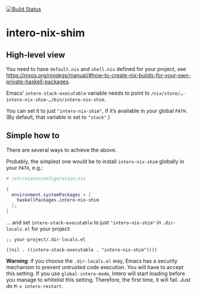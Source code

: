 [![Build Status](https://travis-ci.org/michalrus/intero-nix-shim.svg?branch=master)](https://travis-ci.org/michalrus/intero-nix-shim)

# intero-nix-shim

## High-level view

You need to have `default.nix` and `shell.nix` defined for your project, see https://nixos.org/nixpkgs/manual/#how-to-create-nix-builds-for-your-own-private-haskell-packages.

Emacs’ `intero-stack-executable` variable needs to point to `/nix/store/…-intero-nix-shim-…/bin/intero-nix-shim`.

You can set it to just `"intero-nix-shim"`, if it’s available in your global `PATH`. (By default, that variable is set to `"stack"`.)

## Simple how to

There are several ways to achieve the above.

Probably, the simplest one would be to install `intero-nix-shim` globally in your `PATH`, e.g.:

```nix
# /etc/nixos/configuration.nix

{
  environment.systemPackages = [
    haskellPackages.intero-nix-shim
  ];
}
```

… and set `intero-stack-executable` to just `"intero-nix-shim"` in `.dir-locals.el` for your project:

```elisp
;; your-project/.dir-locals.el

((nil . ((intero-stack-executable . "intero-nix-shim"))))
```

**Warning**: if you choose the `.dir-locals.el` way, Emacs has a security mechanism to prevent untrusted code execution. You will have to accept this setting. If you use `global-intero-mode`, Intero will start loading before you manage to whitelist this setting. Therefore, the first time, it will fail. Just do `M-x intero-restart`.
